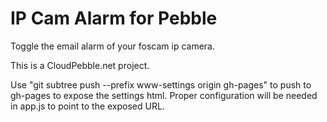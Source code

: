 # IP Cam Alarm for Pebble
Toggle the email alarm of your foscam ip camera.

This is a CloudPebble.net project.

Use "git subtree push --prefix www-settings origin gh-pages" to push to gh-pages to expose the settings html. Proper configuration will be needed in app.js to point to the exposed URL.

